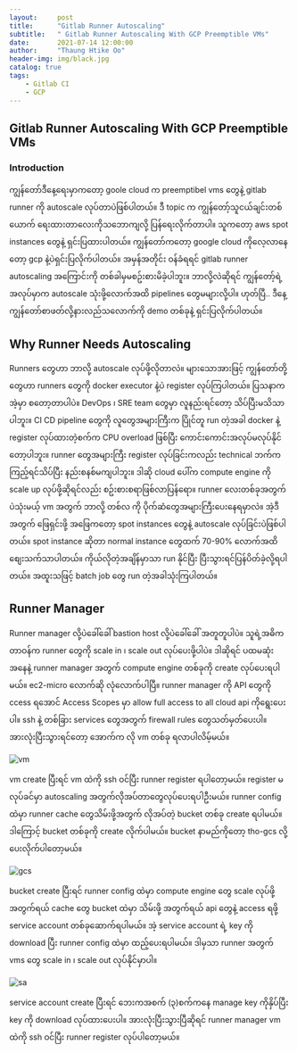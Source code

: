 ```yaml
---
layout:     post
title:      "Gitlab Runner Autoscaling"
subtitle:   " Gitlab Runner Autoscaling With GCP Preemptible VMs"
date:       2021-07-14 12:00:00
author:     "Thaung Htike Oo"
header-img: img/black.jpg
catalog: true
tags:
    - Gitlab CI
    - GCP
---
```


<h2> Gitlab Runner Autoscaling With GCP Preemptible VMs </h2>

<h3> Introduction </h3>

ကျွန်တော်ဒီနေ့ရေးမှာကတော့ goole cloud က preemptibel vms တွေနဲ့ gitlab runner ကို autoscale လုပ်တာပဲဖြစ်ပါတယ်။ ဒီ topic က ကျွန်တော့်သူငယ်ချင်းတစ်ယောက် ရေးထားတာလေးကိုသဘောကျလို့ ပြန်ရေးလိုက်တာပါ။ သူကတော့ aws spot instances တွေနဲ့ ရှင်းပြထားပါတယ်။ ကျွန်တော်ကတော့ google cloud ကိုလေ့လာနေတော့ gcp နဲ့ပဲရှင်းပြလိုက်ပါတယ်။ အမှန်အတိုင်း ဝန်ခံရရင် gitlab runner autoscaling အကြောင်းကို တစ်ခါမှမစဥ်းစားမိခဲ့ပါဘူး။ ဘာလို့လဲဆိုရင် ကျွန်တော့်ရဲ့အလုပ်မှာက autoscale သုံးဖို့လောက်အထိ pipelines တွေမများလို့ပါ။ ဟုတ်ပြီ.. ဒီနေ့ကျွန်တော်စာဖတ်လို့နားလည်သလောက်ကို demo တစ်ခုနဲ့ ရှင်းပြလိုက်ပါတယ်။

<h2> Why Runner Needs Autoscaling </h2>

Runners တွေဟာ ဘာလို့ autoscale လုပ်ဖို့လိုတာလဲ။ များသောအားဖြင့် ကျွန်တော်တို့တွေဟာ runners တွေကို docker executor နဲ့ပဲ register လုပ်ကြပါတယ်။ ပြသနာကအဲ့မှာ စတော့တာပါပဲ။ DevOps ၊ SRE team တွေမှာ လူနည်းရင်တော့ သိပ်ပြီးမသိသာပါဘူး။ CI CD pipeline တွေကို လူတွေအများကြီးက ပြိုင်တူ run တဲ့အခါ docker နဲ့ register လုပ်ထားတဲ့စက်က CPU overload ဖြစ်ပြီး ကောင်းကောင်းအလုပ်မလုပ်နိုင်တော့ပါဘူး။ runner တွေအများကြီး register လုပ်ခြင်းကလည်း technical ဘက်ကကြည့်ရင်သိပ်ပြီး နည်းစနစ်မကျပါဘူး။ ဒါဆို cloud ပေါ်က compute engine ကို scale up လုပ်ဖို့ဆိုရင်လည်း စဥ်းစားစရာဖြစ်လာပြန်ရော။ runner လေးတစ်ခုအတွက်ပဲသုံးမယ့် vm အတွက် ဘာလို့ တစ်လ ကို ပိုက်ဆံတွေအများကြီးပေးနေရမှာလဲ။ အဲ့ဒီအတွက် ဖြေရှင်းဖို့ အဖြေကတော့ spot instances တွေနဲ့ autoscale လုပ်ခြင်းပဲဖြစ်ပါတယ်။ spot instance ဆိုတာ normal instance တွေထက်  70-90% လောက်အထိ စျေးသက်သာပါတယ်။ ကိုယ်လိုတဲ့အချိန်မှာသာ run နိုင်ပြီး ပြီးသွားရင်ပြန်ပိတ်ခဲ့လို့ရပါတယ်။ အထူးသဖြင့် batch job တွေ run တဲ့အခါသုံးကြပါတယ်။ 

<h2> Runner Manager </h2>

Runner manager လို့ပဲခေါ်ခေါ် bastion host လို့ပဲခေါ်ခေါ် အတူတူပါပဲ။ သူရဲ့အဓိက တာဝန်က runner တွေကို scale in ၊ scale out လုပ်ပေးဖို့ပါပဲ။ ဒါဆိုရင် ပထမဆုံးအနေနဲ့ runner manager အတွက် compute engine တစ်ခုကို create လုပ်ပေးရပါမယ်။ ec2-micro လောက်ဆို လုံလောက်ပါပြီ။ runner manager ကို API တွေကို ccess ရအောင် Access Scopes မှာ allow full access to all cloud api ကိုရွေးပေးပါ။ ssh နဲ့ တစ်ခြား services တွေအတွက် firewall rules တွေသတ်မှတ်ပေးပါ။ အားလုံးပြီးသွားရင်တော့ အောက်က လို vm တစ်ခု ရလာပါလိမ့်မယ်။

![vm](https://raw.githubusercontent.com/thaunggyee/thaunggyee.github.io/master/img/vm.png)

vm create ပြီးရင် vm ထဲကို ssh ဝင်ပြီး runner register ရပါတော့မယ်။ register မလုပ်ခင်မှာ autoscaling အတွက်လိုအပ်တာတွေလုပ်ပေးရပါဦးမယ်။ runner config ထဲမှာ runner cache တွေသိမ်းဖို့အတွက် လိုအပ်တဲ့ bucket တစ်ခု create ရပါမယ်။ ဒါကြောင့် bucket တစ်ခုကို create လိုက်ပါမယ်။ bucket နာမည်ကိုတော့ tho-gcs လို့ပေးလိုက်ပါတော့မယ်။

![gcs](https://raw.githubusercontent.com/thaunggyee/thaunggyee.github.io/master/img/gcs.png)

bucket create ပြီးရင် runner config ထဲမှာ compute engine တွေ scale လုပ်ဖို့ အတွက်ရယ် cache တွေ bucket ထဲမှာ သိမ်းဖို့ အတွက်ရယ် api တွေနဲ့ access ရဖို့ service account တစ်ခုဆောက်ရပါမယ်။ အဲ့ service account ရဲ့ key ကို download ပြီး runner config ထဲမှာ ထည့်ပေးရပါမယ်။ ဒါမှသာ runner အတွက် vms တွေ scale in ၊ scale out လုပ်နိုင်မှာပါ။ 

![sa](https://raw.githubusercontent.com/thaunggyee/thaunggyee.github.io/master/img/sa.png)

service account create ပြီးရင် ဘေးကအစက် (၃)စက်ကနေ manage key ကိုနှိပ်ပြီး key ကို download လုပ်ထားပေးပါ။ အားလုံးပြီးသွားပြီဆိုရင် runner manager vm ထဲကို ssh ဝင်ပြီး runner register လုပ်ပါတော့မယ်။
